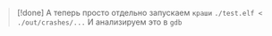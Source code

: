 
> [!done] 
> А теперь просто отдельно запускаем `краши` 
> `./test.elf < ./out/crashes/...`
> И анализируем это в `gdb`

